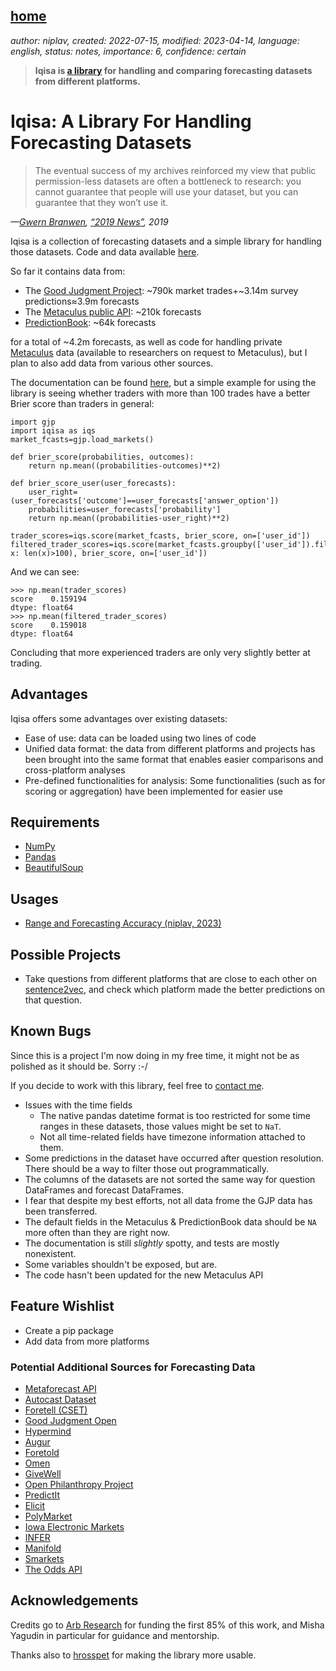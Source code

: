 [home](./index.md)
------------------

*author: niplav, created: 2022-07-15, modified: 2023-04-14, language: english, status: notes, importance: 6, confidence: certain*

> __Iqisa is [a library](https://github.com/niplav/iqisa) for handling and comparing forecasting datasets from different platforms.__

Iqisa: A Library For Handling Forecasting Datasets
===================================================

> The eventual success of my archives reinforced my view that
public permission-less datasets are often a bottleneck to
research: you cannot guarantee that people will use your dataset,
but you can guarantee that they won’t use it.

*—[Gwern Branwen](https://gwern.net/), [“2019 News”](https://gwern.net/newsletter/2019/13), 2019*

Iqisa is a collection of forecasting datasets and a simple
library for handling those datasets. Code and data available
[here](https://github.com/niplav/iqisa).

So far it contains data from:

* The [Good Judgment Project](https://en.wikipedia.org/wiki/The_Good_Judgment_Project): ~790k market trades+~3.14m survey predictions≈3.9m forecasts
* The [Metaculus public API](https://www.metaculus.com/api2/schema/redoc/): ~210k forecasts
* [PredictionBook](https://predictionbook.com/): ~64k forecasts

for a total of ~4.2m forecasts, as well as code for handling private
[Metaculus](https://metaculus.com) data (available to researchers on
request to Metaculus), but I plan to also add data from various other
sources.

The documentation can be found [here](./iqisadoc.html), but a simple
example for using the library is seeing whether traders with more than
100 trades have a better Brier score than traders in general:

	import gjp
	import iqisa as iqs
	market_fcasts=gjp.load_markets()

	def brier_score(probabilities, outcomes):
		return np.mean((probabilities-outcomes)**2)

	def brier_score_user(user_forecasts):
		user_right=(user_forecasts['outcome']==user_forecasts['answer_option'])
		probabilities=user_forecasts['probability']
		return np.mean((probabilities-user_right)**2)

	trader_scores=iqs.score(market_fcasts, brier_score, on=['user_id'])
	filtered_trader_scores=iqs.score(market_fcasts.groupby(['user_id']).filter(lambda x: len(x)>100), brier_score, on=['user_id'])

And we can see:

	>>> np.mean(trader_scores)
	score    0.159194
	dtype: float64
	>>> np.mean(filtered_trader_scores)
	score    0.159018
	dtype: float64

Concluding that more experienced traders are only very slightly better
at trading.

Advantages
-----------

Iqisa offers some advantages over existing datasets:

* Ease of use: data can be loaded using two lines of code
* Unified data format: the data from different platforms and projects has been brought into the same format that enables easier comparisons and cross-platform analyses
* Pre-defined functionalities for analysis: Some functionalities (such as for scoring or aggregation) have been implemented for easier use

Requirements
-------------

* [NumPy](https://numpy.org/)
* [Pandas](https://pandas.pydata.org)
* [BeautifulSoup](https://www.crummy.com/software/BeautifulSoup/)

Usages
-------

* [Range and Forecasting Accuracy (niplav, 2023)](https://niplav.github.io/range_and_forecasting_accuracy#Analysis__Results)

Possible Projects
------------------

* Take questions from different platforms that are close to each other on [sentence2vec](https://github.com/stanleyfok/sentence2vec), and check which platform made the better predictions on that question.

Known Bugs
-----------

Since this is a project I'm now doing in my free time, it might not be
as polished as it should be. Sorry :-/

If you decide to work with this library, feel free to [contact me](./about.md#Contact).

* Issues with the time fields
	* The native pandas datetime format is too restricted for some time ranges in these datasets, those values might be set to `NaT`.
	* Not all time-related fields have timezone information attached to them.
* Some predictions in the dataset have occurred after question resolution. There should be a way to filter those out programmatically.
* The columns of the datasets are not sorted the same way for question DataFrames and forecast DataFrames.
* I fear that despite my best efforts, not all data frome the GJP data has been transferred.
* The default fields in the Metaculus & PredictionBook data should be `NA` more often than they are right now.
* The documentation is still *slightly* spotty, and tests are mostly nonexistent.
* Some variables shouldn't be exposed, but are.
* The code hasn't been updated for the new Metaculus API<!--TODO: link-->

Feature Wishlist
-----------------

* Create a pip package
* Add data from more platforms

### Potential Additional Sources for Forecasting Data

* [Metaforecast API](https://metaforecast.org/api/graphql?query=%23%0A%23+Welcome+to+Yoga+GraphiQL%0A%23%0A%23+Yoga+GraphiQL+is+an+in-browser+tool+for+writing%2C+validating%2C+and%0A%23+testing+GraphQL+queries.%0A%23%0A%23+Type+queries+into+this+side+of+the+screen%2C+and+you+will+see+intelligent%0A%23+typeaheads+aware+of+the+current+GraphQL+type+schema+and+live+syntax+and%0A%23+validation+errors+highlighted+within+the+text.%0A%23%0A%23+GraphQL+queries+typically+start+with+a+%22%7B%22+character.+Lines+that+start%0A%23+with+a+%23+are+ignored.%0A%23%0A%23+An+example+GraphQL+query+might+look+like%3A%0A%23%0A%23+++++%7B%0A%23+++++++field%28arg%3A+%22value%22%29+%7B%0A%23+++++++++subField%0A%23+++++++%7D%0A%23+++++%7D%0A%23%0A%23+Keyboard+shortcuts%3A%0A%23%0A%23++Prettify+Query%3A++Shift-Ctrl-P+%28or+press+the+prettify+button+above%29%0A%23%0A%23+++++Merge+Query%3A++Shift-Ctrl-M+%28or+press+the+merge+button+above%29%0A%23%0A%23+++++++Run+Query%3A++Ctrl-Enter+%28or+press+the+play+button+above%29%0A%23%0A%23+++Auto+Complete%3A++Ctrl-Space+%28or+just+start+typing%29%0A%23%0A)
* [Autocast Dataset](https://github.com/andyzoujm/autocast)
* [Foretell (CSET)](https://www.cset-foretell.com/)
* [Good Judgment Open](https://www.gjopen.com/)
* [Hypermind](https://www.hypermind.com)
* [Augur](https://augur.net/)
* [Foretold](https://www.foretold.io/)
* [Omen](https://www.fsu.gr/en/fss/omen)
* [GiveWell](https://www.givewell.org/)
* [Open Philanthropy Project](https://www.openphilanthropy.org/)
* [PredictIt](https://www.predictit.org/)
* [Elicit](https://elicit.org/)
* [PolyMarket](https://polymarket.com/)
* [Iowa Electronic Markets](https://en.wikipedia.org/wiki/Iowa_Electronic_Markets)
* [INFER](https://www.infer-pub.com/)
* [Manifold](https://manifold.markets/home)
* [Smarkets](https://smarkets.com/)
* [The Odds API](https://the-odds-api.com/)

Acknowledgements
-----------------

Credits go to [Arb Research](https://arbresearch.com/) for funding the
first 85% of this work, and Misha Yagudin in particular for guidance
and mentorship.

Thanks also to [hrosspet](https://github.com/hrosspet) for making the
library more usable.
